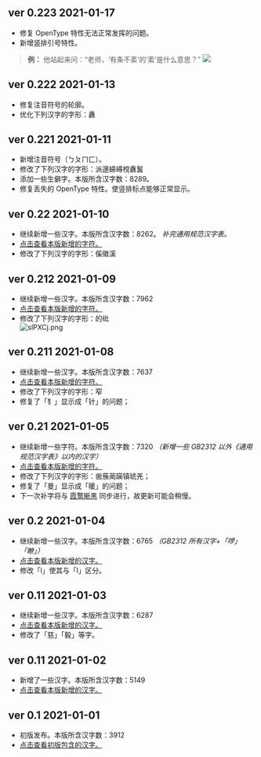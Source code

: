 ## ver 0.223 2021-01-17
- 修复 OpenType 特性无法正常发挥的问题。
- 新增竖排引号特性。
> **例：** 他站起来问：“老师，‘有条不紊’的‘紊’是什么意思？”
> ![](https://ae01.alicdn.com/kf/Uc2040bbd6c01494a99865d2621d56da8M.jpg)

## ver 0.222 2021-01-13
- 修复注音符号的轮廓。
- 优化下列汉字的字形：纛

## ver 0.221 2021-01-11
- 新增注音符号（ㄅㄆㄇㄈ）。
- 修改了下列汉字的字形：派邃䗖𫶇𣗋纛鬒
- 添加一些生僻字。本版所含汉字数：8289。
- 修复丢失的 OpenType 特性。使竖排标点能够正常显示。

## ver 0.22 2021-01-10
- 继续新增一些汉字。本版所含汉字数：8262。 *补完通用规范汉字表。*
- [点击查看本版新增的字符。](https://github.com/lxgw/LxgwNewClearGothic/blob/main/Glyphs_txt/Add_glyphs_20210110_v0.22)
- 修改了下列汉字的字形：傒徽溪  

## ver 0.212 2021-01-09
- 继续新增一些汉字。本版所含汉字数：7962
- [点击查看本版新增的字符。](https://github.com/lxgw/LxgwNewClearGothic/blob/main/Glyphs_txt/Add_glyphs_20210109_v0.212)
- 修改了下列汉字的字形：的纰  
![slPXCj.png](https://s3.ax1x.com/2021/01/10/slPXCj.png)

## ver 0.211 2021-01-08
- 继续新增一些汉字。本版所含汉字数：7637
- [点击查看本版新增的字符。](https://github.com/lxgw/LxgwNewClearGothic/blob/main/Glyphs_txt/Add_glyphs_20210108_v0.211)
- 修改了下列汉字的字形：窄
- 修复了「钅」显示成「针」的问题；

## ver 0.21 2021-01-05
- 继续新增一些字符。本版所含汉字数：7320 *（新增一些 GB2312 以外《通用规范汉字表》以内的汉字）*
- [点击查看本版新增的字符。](https://github.com/lxgw/LxgwNewClearGothic/blob/main/Glyphs_txt/Add_glyphs_20210105_v0.21)
- 修改了下列汉字的字形：凿蔟蔺躏镇琥羌；
- 修复了「曼」显示成「暖」的问题；
- 下一次补字将与 [霞鹜晰黑](https://github.com/lxgw/LxgwClearGothic/) 同步进行，故更新可能会稍慢。

## ver 0.2 2021-01-04
- 继续新增一些汉字。本版所含汉字数：6765 *（GB2312 所有汉字+「啰」「瞭」）*
- [点击查看本版新增的汉字。](https://github.com/lxgw/LxgwNewClearGothic/blob/main/Glyphs_txt/Add_glyphs_20210104_v0.2)
- 修改「l」使其与「I」区分。

## ver 0.11 2021-01-03
- 继续新增一些汉字。本版所含汉字数：6287
- [点击查看本版新增的汉字。](https://github.com/lxgw/LxgwNewClearGothic/blob/main/Glyphs_txt/Add_glyphs_20210103_v0.12)
- 修改了「慈」「毅」等字。

## ver 0.11 2021-01-02
- 新增了一些汉字。本版所含汉字数：5149
- [点击查看本版新增的汉字。](https://github.com/lxgw/LxgwNewClearGothic/blob/main/Glyphs_txt/Add_glyphs_20210102_v0.11)

## ver 0.1 2021-01-01
- 初版发布。本版所含汉字数：3912
- [点击查看初版包含的汉字。](https://github.com/lxgw/LxgwNewClearGothic/blob/main/Glyphs_txt/Add_glyphs_20210101_v0.1)
